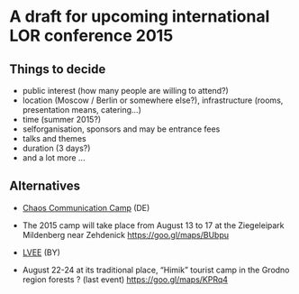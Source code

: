 # A draft for upcoming international LOR conference 2015

## Things to decide

  - public interest (how many people are willing to attend?)
  - location (Moscow / Berlin or somewhere else?), infrastructure
    (rooms, presentation means, catering...)
  - time (summer 2015?)
  - selforganisation, sponsors and may be entrance fees
  - talks and themes
  - duration (3 days?)
  - and a lot more ...

## Alternatives

  - [Chaos Communication
    Camp](http://en.wikipedia.org/wiki/Chaos_Communication_Camp) (DE)

<!-- end list -->

  -
    The 2015 camp will take place from August 13 to 17 at the
    Ziegeleipark Mildenberg near Zehdenick
    <https://goo.gl/maps/BUbpu>

<!-- end list -->

  - [LVEE](http://lvee.org/en/main) (BY)

<!-- end list -->

  -
    August 22-24 at its traditional place, “Himik” tourist camp in the
    Grodno region forests ? (last event)
    <https://goo.gl/maps/KPRq4>